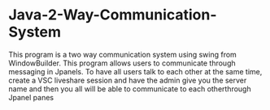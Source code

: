 # Java-2-Way-Communication-System
This program is a two way communication system using swing from WindowBuilder. This program allows users to communicate through messaging in Jpanels. To have all users talk to each other at the same time, create a VSC liveshare session and have the admin give you the server name and then you all will be able to communicate to each otherthrough Jpanel panes
